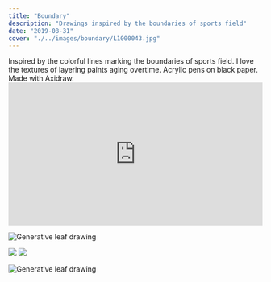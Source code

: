 ```yaml
---
title: "Boundary"
description: "Drawings inspired by the boundaries of sports field"
date: "2019-08-31"
cover: "./../images/boundary/L1000043.jpg"
---
```

<div class="text">
Inspired by the colorful lines marking the boundaries of sports field. I love the textures of layering paints aging overtime. Acrylic pens on black paper. Made with Axidraw.</div>

<div class="video">
<div style="padding:56.25% 0 0 0;position:relative;"><iframe src="https://player.vimeo.com/video/358235373?autoplay=1&loop=1&title=0&byline=0&portrait=0" style="position:absolute;top:0;left:0;width:100%;height:100%;" frameborder="0" allow="autoplay; fullscreen" allowfullscreen></iframe></div><script src="https://player.vimeo.com/api/player.js"></script>
</div>

![Generative leaf drawing](./../images/boundary/L1000044.jpg)

<div class="row two">
  <img src="./../images/boundary/MVIMG_20190818_144748.jpg" />
  <img src="./../images/boundary/L1000049.jpg" />
</div>

![Generative leaf drawing](./../images/boundary/L1000043.jpg)
